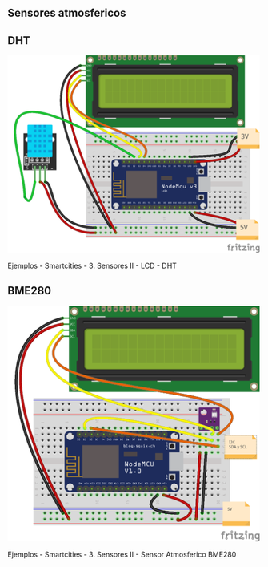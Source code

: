 ## Sensores atmosfericos

## DHT

![](./images/3.ESP_DHT-LCD_bb.png)

Ejemplos - Smartcities -  3. Sensores II - LCD - DHT

## BME280

![](./images/LCD_BME280_bb.png)

Ejemplos - Smartcities -  3. Sensores II - Sensor Atmosferico BME280
